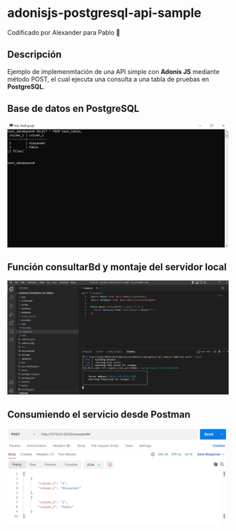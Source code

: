 # adonisjs-postgresql-api-sample

Codificado por Alexander para Pablo 🚀

## Descripción
Ejemplo de implemenmtación de una API simple con **Adonis JS** mediante método POST, el cual ejecuta una consulta a una tabla de pruebas en **PostgreSQL**.

## Base de datos en PostgreSQL
![](assets/screenshots/ss_database.png)

## Función consultarBd y montaje del servidor local
![](assets/screenshots/ss_server.png)

## Consumiendo el servicio desde Postman
![](assets/screenshots/ss_postman.png)
